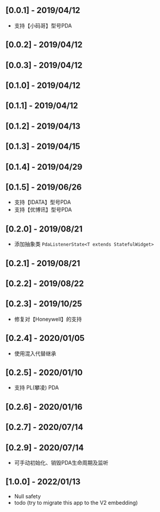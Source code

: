 ## [0.0.1] - 2019/04/12
- 支持【小码哥】型号PDA
## [0.0.2] - 2019/04/12
## [0.0.3] - 2019/04/12
## [0.1.0] - 2019/04/12
## [0.1.1] - 2019/04/12
## [0.1.2] - 2019/04/13
## [0.1.3] - 2019/04/15
## [0.1.4] - 2019/04/29
## [0.1.5] - 2019/06/26
- 支持【IDATA】型号PDA
- 支持【优博讯】型号PDA
## [0.2.0] - 2019/08/21
- 添加抽象类 `PdaListenerState<T extends StatefulWidget>`
## [0.2.1] - 2019/08/21
## [0.2.2] - 2019/08/22
## [0.2.3] - 2019/10/25
- 修复对【Honeywell】的支持
## [0.2.4] - 2020/01/05
- 使用混入代替继承
## [0.2.5] - 2020/01/10
- 支持 PL(攀凌) PDA
## [0.2.6] - 2020/01/16
## [0.2.7] - 2020/07/14
## [0.2.9] - 2020/07/14
- 可手动初始化、销毁PDA生命周期及监听
## [1.0.0] - 2022/01/13
- Null safety
- todo (try to migrate this app to the V2 embedding)